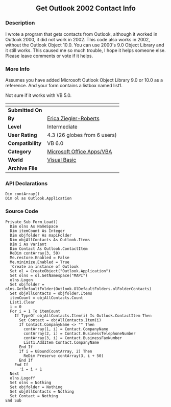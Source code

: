 ﻿<div align="center">

## Get Outlook 2002 Contact Info


</div>

### Description

I wrote a program that gets contacts from Outlook, although it worked in Outlook 2000, it did not work in 2002. This code also works in 2002, without the Outlook Object 10.0. You can use 2000's 9.0 Object Library and it still works. This caused me so much trouble, I hope it helps someone else. Please leave comments or vote if it helps.
 
### More Info
 
Assumes you have added Microsoft Outlook Object Library 9.0 or 10.0 as a reference. And your form contains a listbox named list1.

Not sure if it works with VB 5.0.


<span>             |<span>
---                |---
**Submitted On**   |
**By**             |[Erica Ziegler\-Roberts](https://github.com/Planet-Source-Code/PSCIndex/blob/master/ByAuthor/erica-ziegler-roberts.md)
**Level**          |Intermediate
**User Rating**    |4.3 (26 globes from 6 users)
**Compatibility**  |VB 6\.0
**Category**       |[Microsoft Office Apps/VBA](https://github.com/Planet-Source-Code/PSCIndex/blob/master/ByCategory/microsoft-office-apps-vba__1-42.md)
**World**          |[Visual Basic](https://github.com/Planet-Source-Code/PSCIndex/blob/master/ByWorld/visual-basic.md)
**Archive File**   |[](https://github.com/Planet-Source-Code/erica-ziegler-roberts-get-outlook-2002-contact-info__1-45371/archive/master.zip)

### API Declarations

```
Dim contArray()
Dim ol as Outlook.Application
```


### Source Code

```
Private Sub Form_Load()
  Dim olns As NameSpace
  Dim itemCount As Integer
  Dim objfolder As mapiFolder
  Dim objAllContacts As Outlook.Items
  Dim i As Variant
  Dim Contact As Outlook.ContactItem
  ReDim contArray(3, 50)
  Me.restore.Enabled = False
  Me.minimize.Enabled = True
  'Create an instance of Outlook
  Set ol = CreateObject("Outlook.Application")
  Set olns = ol.GetNamespace("MAPI")
  olns.Logon
  Set objfolder = olns.GetDefaultFolder(Outlook.OlDefaultFolders.olFolderContacts)
  Set objAllContacts = objfolder.Items
  itemCount = objAllContacts.Count
  List1.Clear
  i = 0
  For i = 1 To itemCount
    If TypeOf objAllContacts.Item(i) Is Outlook.ContactItem Then
      Set Contact = objAllContacts.Item(i)
      If Contact.CompanyName <> "" Then
        contArray(1, i) = Contact.CompanyName
        contArray(2, i) = Contact.BusinessTelephoneNumber
        contArray(3, i) = Contact.BusinessFaxNumber
        List1.AddItem Contact.CompanyName
      End If
      If i = UBound(contArray, 2) Then
        ReDim Preserve contArray(3, i + 50)
      End If
    End If
      'i = i + 1
  Next
  olns.Logoff
  Set olns = Nothing
  Set objfolder = Nothing
  Set objAllContacts = Nothing
  Set Contact = Nothing
End Sub
```

